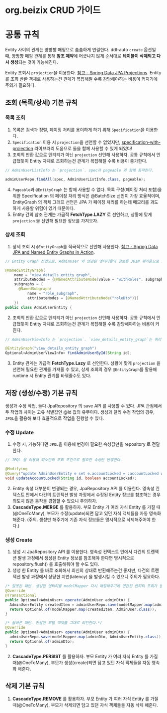 # org.beizix CRUD 가이드

# 공통 규칙

Entity 사이의 관계는 양방향 매핑으로 촘촘하게 연결한다. ddl-auto `create` 옵션일 때, 
양방향 매핑 관계를 통해 **참조 제약**에 어긋나지 않게 순서대로 **테이블이 삭제되고 다시 생성**되는 것이 가능해진다.

Entity 조회시 `projection`을 이용한다. [참고 - Spring Data JPA Projections](https://www.baeldung.com/spring-data-jpa-projections). 
Entity 를 조회 반환 객체로 사용하는건 관계가 복잡해질 수록 감당해야하는 비용이 커지기에 주의가 필요하다.


## 조회 (목록/상세) 기본 규칙 

### 목록 조회

1. 목록은 검색과 정렬, 페이징 처리를 용이하게 하기 위해 `Specification`을 이용한다.  
2. `Specification` 이용 시 `projection`을 선언할 수 없었지만,
[specification-with-projection](https://github.com/pramoth/specification-with-projection) 
라이브러리 도움으로 둘을 함께 사용할 수 있게 되었다! 
3. 조회의 반환 값으로 엔티티가 아닌 `projection` 선언해 사용하자.
      공통 규칙에서 언급했듯이 Entity 자체로 조회하는건 관계가 복잡해질 수록 비용이 증가한다.

```java
// AdminUserListInfo 는 `projection`. spec과 pageable 과 함께 동작한다.

adminUserRepo.findAll(spec, AdminUserListInfo.class, pageable);
```

4. `Pageable`과 `@EntityGraph` 는 함께 사용할 수 없다. 목록 구성(페이징 처리 포함)을 위한 
Specification 의 페이징 처리 방식은 @BatchSize 선언이 가장 효율적이며, 
EntityGraph 의 객체 그래프 선언은 JPA 가 페이징 처리를 하는데 메모리를 과도하게 사용할 위험이 있기 때문이다.
5. Entity 간의 참조 관계는 가급적 **FetchType.LAZY** 로 선언하고, 상황에 맞게 `projection` 을 선언해 필요한 정보를 가져오자.


### 상세 조회

1. 상세 조회 시 `@EntityGraph`를 적극적으로 선언해 사용한다.
[참고 - Spring Data JPA and Named Entity Graphs in Action](https://devapo.io/blog/technology/spring-data-jpa-and-named-entity-graphs-in-action/).

```java
// Entity Graph 선언으로, AdminUser 와 연관된 엔티티들의 정보를 JOIN 쿼리문으로 효율적으로 가져오게 된다.

@NamedEntityGraph(
    name = "view_details_entity_graph",
    attributeNodes = {@NamedAttributeNode(value = "withRoles", subgraph = "role_subgraph")},
    subgraphs = {
      @NamedSubgraph(
          name = "role_subgraph",
          attributeNodes = {@NamedAttributeNode("roleDto")})
    })
public class AdminUserEntity {
```

2. 조회의 반환 값으로 엔티티가 아닌 `projection` 선언해 사용하자. 
공통 규칙에서 언급했듯이 Entity 자체로 조회하는건 관계가 복잡해질 수록 감당해야하는 비용이 커진다.

```java
// AdminUserViewInfo 는 `projection`. `view_details_entity_graph`는 쿼리 수행시 이용할 entity graph 이름이다.

@EntityGraph("view_details_entity_graph")
Optional<AdminUserViewInfo> findAdminUserById(String id);
```

3. Entity 관계는 가급적 **FetchType.Lazy** 로 선언한다.
   상황에 맞게 `projection` 을 선언해 필요한 관계를 가져올 수 있고, 상세 조회의 경우 `@EntityGraph`를 활용해 runtime 시 Entity 관계를 바꿔줄수도 있다.


## 저장 (생성/수정) 기본 규칙

생성과 수정 작업, 둘다 JpaRepository 의 save API 를 사용할 수 있다. JPA 관점에서 두 작업의 차이는 
고유 식별값인 @Id 값의 유무이다. 생성과 달리 수정 작업의 경우, `JPQL`을 활용해 보다 효율적으로 작업을 진행할 수 있다. 

### 수정 Update

1. 수정 시, 가능하다면 `JPQL`을 이용해 변경이 필요한 속성값만을 repository 로 전달한다.

```java
// JPQL 을 이용해 최소한의 조회 조건으로 필요한 속성만 변경한다. 

@Modifying
@Query("update AdminUserEntity e set e.accountLocked = :accountLocked where e.id = :id")
void updateAccountLocked(String id, boolean accountLocked);
```

2. Entity 속성 대부분이 변경되는 경우, JpaRepository API 를 이용한다. 영속성 컨텍스트 안에서 다건의 트랜젝션 발생 과정에서 
수정된 Entity 정보를 참조하는 경우 의도치 않은 동작을 경험할 수 있으니 주의하자.
3. **CascadeType.MERGE** 를 활용하자. 부모 Entity 가 여러 자식 Entity 를 가질 때(@OneToMany), 부모가 수정(update)되면
담고 있던 자식 객체들을 자동 영속화 해준다. (주의. 생성만 해주기에 기존 자식 정보들은 명시적으로 삭제해주어야 한다.)

### 생성 Create
1. 생성 시 JpaRepository API 를 이용한다. 영속성 컨텍스트 안에서 다건의 트랜젝션 발생 과정에서 생성된 Entity 정보를 참조해야
한다면 명시적으로 repository.flush() 를 호출해줘야 할 수도 있다.
2. 생성 한 Entity 를 바로 조회해서 최신의 상태로 반환해주는건 좋지만, 다건의 트랜잭션 발생 과정에서 상당한 지연(latency) 을 발생시킬 수 있으니 주의가 필요하다.

```java
/* 잘못된 패턴. 생성된 엔티티를 modelMapper 다시 매핑해주기에 연관된 엔티티 조회가 발생한다. bulk 성 작업시 지연초래. */
@Override
@Transactional
public Optional<AdminUser> operate(AdminUser adminDto) {
  AdminUserEntity createdItem = adminUserRepo.save(modelMapper.map(adminDto, AdminUserEntity.class));
  return Optional.of(modelMapper.map(createdItem, AdminUser.class));
}

/* 올바른 패턴. 전달된 모델 객체를 그대로 리턴한다.*/
@Override
public Optional<AdminUser> operate(AdminUser adminDto) {
  adminUserRepo.save(modelMapper.map(adminDto, AdminUserEntity.class));
  return Optional.of(adminDto);
}
```

2. **CascadeType.PERSIST** 를 활용하자. 부모 Entity 가 여러 자식 Entity 를 가질 때(@OneToMany), 부모가 생성(create)되면
   담고 있던 자식 객체들을 자동 영속화 해준다.

## 삭제 기본 규칙

1. **CascadeType.REMOVE** 를 활용하자. 부모 Entity 가 여러 자식 Entity 를 가질 때(@OneToMany), 부모가 삭제되면
   담고 있던 자식 객체들을 자동 삭제 해준다.
